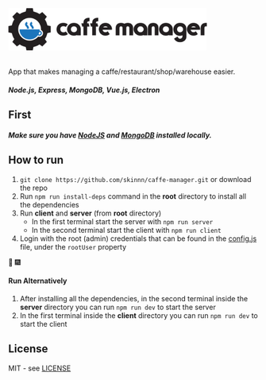 <img src="client/static/logo/caffe_manager_horizontal.png" alt="Caffe Manager" width="400">
<br><br>

App that makes managing a caffe/restaurant/shop/warehouse easier.

##### Node.js, Express, MongoDB, Vue.js, Electron

## First

##### Make sure you have [NodeJS](https://nodejs.org/en/) and [MongoDB](https://www.mongodb.com/) installed locally.

## How to run

1. `git clone https://github.com/skinnn/caffe-manager.git` or download the repo
2. Run `npm run install-deps` command in the **root** directory to install all the dependencies
3. Run **client** and **server** (from **root** directory)
	+ In the first terminal start the server with `npm run server`
	+ In the second terminal start the client with `npm run client`
4. Login with the root (admin) credentials that can be found in the [config.js](server/src/config/config.js#rootUser) file, under the `rootUser` property

:tada: :fireworks:

#### Run Alternatively

1. After installing all the dependencies, in the second terminal inside the **server** directory you can run `npm run dev` to start the server
2. In the first terminal inside the **client** directory you can run `npm run dev` to start the client

## License

MIT - see [LICENSE](LICENSE)
